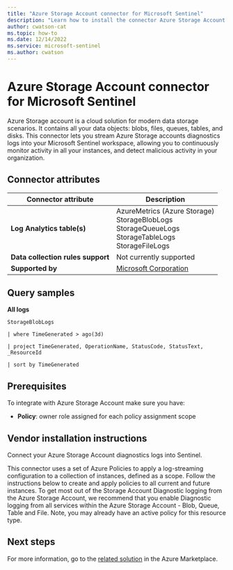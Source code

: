 ```yaml
---
title: "Azure Storage Account connector for Microsoft Sentinel"
description: "Learn how to install the connector Azure Storage Account to connect your data source to Microsoft Sentinel."
author: cwatson-cat
ms.topic: how-to
ms.date: 12/14/2022
ms.service: microsoft-sentinel
ms.author: cwatson
---
```


# Azure Storage Account connector for Microsoft Sentinel

Azure Storage account is a cloud solution for modern data storage scenarios. It contains all your data objects: blobs, files, queues, tables, and disks. This connector lets you stream Azure Storage accounts diagnostics logs into your Microsoft Sentinel workspace, allowing you to continuously monitor activity in all your instances, and detect malicious activity in your organization.

## Connector attributes

| Connector attribute | Description |
| --- | --- |
| **Log Analytics table(s)** | AzureMetrics (Azure Storage)<br/> StorageBlobLogs<br/> StorageQueueLogs<br/> StorageTableLogs<br/> StorageFileLogs<br/> |
| **Data collection rules support** | Not currently supported |
| **Supported by** | [Microsoft Corporation](https://support.microsoft.com) |

## Query samples

**All logs**
   ```kusto
StorageBlobLogs
 
   | where TimeGenerated > ago(3d) 
 
   | project TimeGenerated, OperationName, StatusCode, StatusText, _ResourceId
 
   | sort by TimeGenerated
   ```



## Prerequisites

To integrate with Azure Storage Account make sure you have: 

- **Policy**: owner role assigned for each policy assignment scope


## Vendor installation instructions

Connect your Azure Storage Account diagnostics logs into Sentinel.

This connector uses a set of Azure Policies to apply a log-streaming configuration to a collection of instances, defined as a scope. Follow the instructions below to create and apply policies to all current and future instances. To get most out of the Storage Account Diagnostic logging from the Azure Storage Account, we recommend that you enable Diagnostic logging from all services within the Azure Storage Account - Blob, Queue, Table and File. Note, you may already have an active policy for this resource type.








## Next steps

For more information, go to the [related solution](https://azuremarketplace.microsoft.com/en-us/marketplace/apps/azuresentinel.azure-sentinel-solution-azurestorageaccount?tab=Overview) in the Azure Marketplace.
